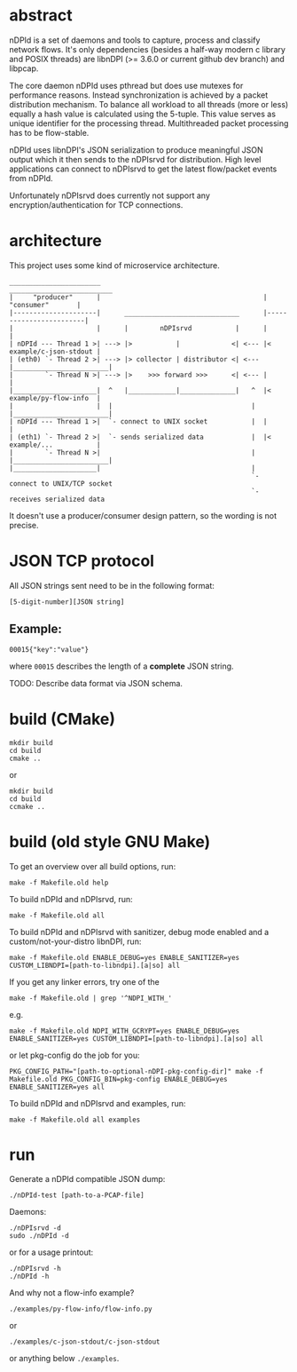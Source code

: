 # abstract

nDPId is a set of daemons and tools to capture, process and classify network flows.
It's only dependencies (besides a half-way modern c library and POSIX threads) are libnDPI (>= 3.6.0 or current github dev branch) and libpcap.

The core daemon nDPId uses pthread but does use mutexes for performance reasons.
Instead synchronization is achieved by a packet distribution mechanism.
To balance all workload to all threads (more or less) equally a hash value is calculated using the 5-tuple.
This value serves as unique identifier for the processing thread. Multithreaded packet processing has to be flow-stable.

nDPId uses libnDPI's JSON serialization to produce meaningful JSON output which it then sends to the nDPIsrvd for distribution.
High level applications can connect to nDPIsrvd to get the latest flow/packet events from nDPId.

Unfortunately nDPIsrvd does currently not support any encryption/authentication for TCP connections.

# architecture

This project uses some kind of microservice architecture.

```text
_______________________                                         __________________________
|     "producer"      |                                         |       "consumer"       |
|---------------------|      _____________________________      |------------------------|
|                     |      |        nDPIsrvd           |      |                        |
| nDPId --- Thread 1 >| ---> |>           |             <| <--- |< example/c-json-stdout |
| (eth0) `- Thread 2 >| ---> |> collector | distributor <| <--- |________________________|
|        `- Thread N >| ---> |>    >>> forward >>>      <| <--- |                        |
|_____________________|  ^   |____________|______________|   ^  |< example/py-flow-info  |
|                     |  |                                   |  |________________________|
| nDPId --- Thread 1 >|  `- connect to UNIX socket           |  |                        |
| (eth1) `- Thread 2 >|  `- sends serialized data            |  |< example/...           |
|        `- Thread N >|                                      |  |________________________|
|_____________________|                                      |                            
                                                             `- connect to UNIX/TCP socket
                                                             `- receives serialized data  
```

It doesn't use a producer/consumer design pattern, so the wording is not precise.

# JSON TCP protocol

All JSON strings sent need to be in the following format:
```text
[5-digit-number][JSON string]
```

## Example:

```text
00015{"key":"value"}
```
where `00015` describes the length of a **complete** JSON string.

TODO: Describe data format via JSON schema.

# build (CMake)

```shell
mkdir build
cd build
cmake ..
```

or

```shell
mkdir build
cd build
ccmake ..
```

# build (old style GNU Make)

To get an overview over all build options, run:
```shell
make -f Makefile.old help
```

To build nDPId and nDPIsrvd, run:
```shell
make -f Makefile.old all
```

To build nDPId and nDPIsrvd with sanitizer, debug mode enabled and a custom/not-your-distro libnDPI, run:
```shell
make -f Makefile.old ENABLE_DEBUG=yes ENABLE_SANITIZER=yes CUSTOM_LIBNDPI=[path-to-libndpi].[a|so] all
```

If you get any linker errors, try one of the
```shell
make -f Makefile.old | grep '^NDPI_WITH_'
```
e.g.
```shell
make -f Makefile.old NDPI_WITH_GCRYPT=yes ENABLE_DEBUG=yes ENABLE_SANITIZER=yes CUSTOM_LIBNDPI=[path-to-libndpi].[a|so] all
```

or let pkg-config do the job for you:
```shell
PKG_CONFIG_PATH="[path-to-optional-nDPI-pkg-config-dir]" make -f Makefile.old PKG_CONFIG_BIN=pkg-config ENABLE_DEBUG=yes ENABLE_SANITIZER=yes all
```

To build nDPId and nDPIsrvd and examples, run:
```shell
make -f Makefile.old all examples
```

# run

Generate a nDPId compatible JSON dump:
```shell
./nDPId-test [path-to-a-PCAP-file]
```

Daemons:
```shell
./nDPIsrvd -d
sudo ./nDPId -d
```

or for a usage printout:
```shell
./nDPIsrvd -h
./nDPId -h
```

And why not a flow-info example?
```shell
./examples/py-flow-info/flow-info.py
```

or
```shell
./examples/c-json-stdout/c-json-stdout
```

or anything below `./examples`.
